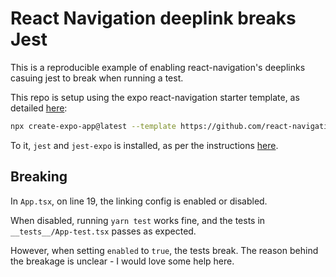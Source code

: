 # React Navigation deeplink breaks Jest

This is a reproducible example of enabling react-navigation's deeplinks casuing jest to break when running a test.

This repo is setup using the expo react-navigation starter template, as detailed [here](https://reactnavigation.org/docs/getting-started#starter-template):

```bash
npx create-expo-app@latest --template https://github.com/react-navigation/template
```

To it, `jest` and `jest-expo` is installed, as per the instructions [here](https://github.com/expo/expo/tree/main/packages/jest-expo).

## Breaking

In `App.tsx`, on line 19, the linking config is enabled or disabled.

When disabled, running `yarn test` works fine, and the tests in `__tests__/App-test.tsx` passes as expected.

However, when setting `enabled` to `true`, the tests break. The reason behind the breakage is unclear - I would love some help here.